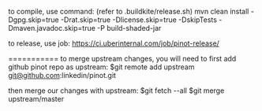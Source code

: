 <!--

    Licensed to the Apache Software Foundation (ASF) under one
    or more contributor license agreements.  See the NOTICE file
    distributed with this work for additional information
    regarding copyright ownership.  The ASF licenses this file
    to you under the Apache License, Version 2.0 (the
    "License"); you may not use this file except in compliance
    with the License.  You may obtain a copy of the License at

      http://www.apache.org/licenses/LICENSE-2.0

    Unless required by applicable law or agreed to in writing,
    software distributed under the License is distributed on an
    "AS IS" BASIS, WITHOUT WARRANTIES OR CONDITIONS OF ANY
    KIND, either express or implied.  See the License for the
    specific language governing permissions and limitations
    under the License.

-->

to compile, use command: (refer to .buildkite/release.sh)
mvn clean install -Dgpg.skip=true -Drat.skip=true -Dlicense.skip=true -DskipTests -Dmaven.javadoc.skip=true -P build-shaded-jar

to release, use job: https://ci.uberinternal.com/job/pinot-release/


===========
to merge upstream changes, you will need to first add github pinot repo as upstream:
$git remote add upstream git@github.com:linkedin/pinot.git

then merge our changes with upstream:
$git fetch --all
$git merge upstream/master
